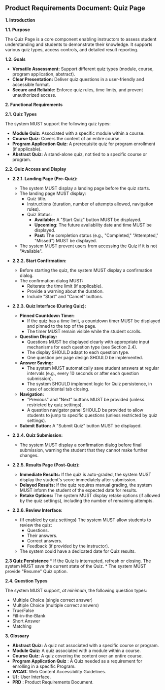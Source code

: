 ## Product Requirements Document: Quiz Page

**1. Introduction**

**1.1. Purpose**

The Quiz Page is a core component enabling instructors to assess student understanding and students to demonstrate their knowledge.  It supports various quiz types, access controls, and detailed result reporting.

**1.2. Goals**

*   **Versatile Assessment:**  Support different quiz types (module, course, program application, abstract).
*   **Clear Presentation:**  Deliver quiz questions in a user-friendly and accessible format.
*   **Secure and Reliable:**  Enforce quiz rules, time limits, and prevent unauthorized access.


**2.  Functional Requirements**

**2.1. Quiz Types**

The system MUST support the following quiz types:

*   **Module Quiz:** Associated with a specific module within a course.
*   **Course Quiz:**  Covers the content of an entire course.
*   **Program Application Quiz:**  A prerequisite quiz for program enrollment (if applicable).
*   **Abstract Quiz:**  A stand-alone quiz, not tied to a specific course or program.

**2.2. Quiz Access and Display**

*   **2.2.1.  Landing Page (Pre-Quiz):**
    *   The system MUST display a landing page before the quiz starts.
    *   The landing page MUST display:
        *   Quiz title.
        *   Instructions (duration, number of attempts allowed, navigation rules).
        *   Quiz Status:
            *   **Available:**  A "Start Quiz" button MUST be displayed.
            *   **Upcoming:**  The future availability date and time MUST be displayed.
            *   **Past:**  The completion status (e.g., "Completed," "Attempted," "Missed") MUST be displayed.
    *  The system MUST prevent users from accessing the Quiz if it is not "Available".

*   **2.2.2.  Start Confirmation:**
    *   Before starting the quiz, the system MUST display a confirmation dialog.
    *   The confirmation dialog MUST:
        *   Reiterate the time limit (if applicable).
        *   Provide a warning about the duration.
        *   Include "Start" and "Cancel" buttons.

*   **2.2.3. Quiz Interface (During Quiz):**
    *   **Pinned Countdown Timer:**
        *   If the quiz has a time limit, a countdown timer MUST be displayed and pinned to the top of the page.
        *   The timer MUST remain visible while the student scrolls.
    *   **Question Display:**
        *   Questions MUST be displayed clearly with appropriate input mechanisms for each question type (see Section 2.4).
        *    The display SHOULD adapt to each question type.
        *   One question per page design SHOULD be implemented.
    *   **Answer Saving:**
        *   The system MUST automatically save student answers at regular intervals (e.g., every 10 seconds or after each question submission).
        *   The system SHOULD implement logic for Quiz persistence, in case of accidental tab closing.
    *   **Navigation:**
        *   "Previous" and "Next" buttons MUST be provided (unless restricted by quiz settings).
        *   A question navigator panel SHOULD be provided to allow students to jump to specific questions (unless restricted by quiz settings).
    *   **Submit Button:** A "Submit Quiz" button MUST be displayed.

*   **2.2.4. Quiz Submission:**
    *   The system MUST display a confirmation dialog before final submission, warning the student that they cannot make further changes.

*   **2.2.5. Results Page (Post-Quiz):**
    *   **Immediate Results:**  If the quiz is auto-graded, the system MUST display the student's score immediately after submission.
    *   **Delayed Results:**  If the quiz requires manual grading, the system MUST inform the student of the expected date for results.
    *   **Retake Options:** The system MUST display retake options (if allowed by the quiz settings), including the number of remaining attempts.

*   **2.2.6.  Review Interface:**
    *   (If enabled by quiz settings) The system MUST allow students to review the quiz:
        *   Questions.
        *   Their answers.
        *   Correct answers.
        *   Feedback (if provided by the instructor).
    *  The system could have a dedicated date for Quiz results.

**2.3 Quiz Persistence**
    *   If the Quiz is interrupted, refresh or closing. The system MUST save the current state of the Quiz.
    *   The system MUST provide "Resume" Quiz option.

**2.4. Question Types**

The system MUST support, *at minimum*, the following question types:

*   Multiple Choice (single correct answer)
*   Multiple Choice (multiple correct answers)
*   True/False
*   Fill-in-the-Blank
*   Short Answer
* Matching


**3.  Glossary**

*   **Abstract Quiz:**  A quiz not associated with a specific course or program.
*   **Module Quiz:** A quiz associated with a module within a course.
*   **Course Quiz:**  A quiz covering the content over an entire course.
*   **Program Application Quiz** : A Quiz needed as a requirement for enrolling in a specific Program.
*   **WCAG:** Web Content Accessibility Guidelines.
*   **UI** : User Interface.
*   **PRD** : Product Requirements Document.